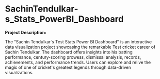 

# SachinTendulkar-s_Stats_PowerBI_Dashboard
**Project Description:**

The "Sachin Tendulkar's Test Stats Power BI Dashboard" is an interactive data visualization project showcasing the remarkable Test cricket career of Sachin Tendulkar. The dashboard offers insights into his batting performance, century-scoring prowess, dismissal analysis, records, achievements, and performance trends. Users can explore and relive the magic of one of cricket's greatest legends through data-driven visualizations.
